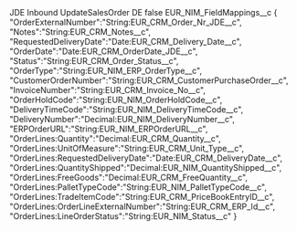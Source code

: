 <?xml version="1.0" encoding="UTF-8"?>
<CustomMetadata xmlns="http://soap.sforce.com/2006/04/metadata" xmlns:xsi="http://www.w3.org/2001/XMLSchema-instance" xmlns:xsd="http://www.w3.org/2001/XMLSchema">
    <label>JDE Inbound UpdateSalesOrder DE</label>
    <protected>false</protected>
    <values>
        <field>EUR_NIM_FieldMappings__c</field>
        <value xsi:type="xsd:string">{
&quot;OrderExternalNumber&quot;:&quot;String:EUR_CRM_Order_Nr_JDE__c&quot;,
&quot;Notes&quot;:&quot;String:EUR_CRM_Notes__c&quot;,
&quot;RequestedDeliveryDate&quot;:&quot;Date:EUR_CRM_Delivery_Date__c&quot;,
&quot;OrderDate&quot;:&quot;Date:EUR_CRM_OrderDate_JDE__c&quot;,
&quot;Status&quot;:&quot;String:EUR_CRM_Order_Status__c&quot;,
&quot;OrderType&quot;:&quot;String:EUR_NIM_ERP_OrderType__c&quot;,
&quot;CustomerOrderNumber&quot;:&quot;String:EUR_CRM_CustomerPurchaseOrder__c&quot;,
&quot;InvoiceNumber&quot;:&quot;String:EUR_CRM_Invoice_No__c&quot;,
&quot;OrderHoldCode&quot;:&quot;String:EUR_NIM_OrderHoldCode__c&quot;,
&quot;DeliveryTimeCode&quot;:&quot;String:EUR_NIM_DeliveryTimeCode__c&quot;,
&quot;DeliveryNumber&quot;:&quot;Decimal:EUR_NIM_DeliveryNumber__c&quot;,
&quot;ERPOrderURL&quot;:&quot;String:EUR_NIM_ERPOrderURL__c&quot;,
&quot;OrderLines:Quantity&quot;:&quot;Decimal:EUR_CRM_Quantity__c&quot;,
&quot;OrderLines:UnitOfMeasure&quot;:&quot;String:EUR_CRM_Unit_Type__c&quot;,
&quot;OrderLines:RequestedDeliveryDate&quot;:&quot;Date:EUR_CRM_DeliveryDate__c&quot;,
&quot;OrderLines:QuantityShipped&quot;:&quot;Decimal:EUR_NIM_QuantityShipped__c&quot;,
&quot;OrderLines:FreeGoods&quot;:&quot;Decimal:EUR_CRM_FreeQuantity__c&quot;,
&quot;OrderLines:PalletTypeCode&quot;:&quot;String:EUR_NIM_PalletTypeCode__c&quot;,
&quot;OrderLines:TradeItemCode&quot;:&quot;String:EUR_CRM_PriceBookEntryID__c&quot;,
&quot;OrderLines:OrderLineExternalNumber&quot;:&quot;String:EUR_CRM_ERP_Id__c&quot;,
&quot;OrderLines:LineOrderStatus&quot;:&quot;String:EUR_NIM_Status__c&quot;
}</value>
    </values>
</CustomMetadata>

